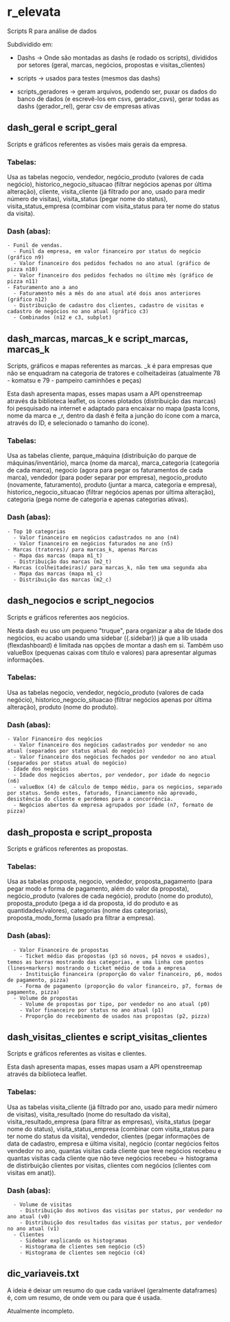 # r_elevata
Scripts R para análise de dados

Subdividido em:

* Dashs -> Onde são montadas as dashs (e rodado os scripts), divididos por setores (geral, marcas, negócios, propostas e visitas_clientes)

* scripts -> usados para testes (mesmos das dashs)

* scripts_geradores -> geram arquivos, podendo ser, puxar os dados do banco de dados (e escrevê-los em csvs, gerador_csvs), gerar todas as dashs (gerador_rel), gerar csv de empresas ativas

## dash_geral e script_geral
  Scripts e gráficos referentes as visões mais gerais da empresa.
  
  ### Tabelas:
  
  Usa as tabelas negocio, vendedor, negócio_produto (valores de cada negócio), historico_negocio_situacao (filtrar negócios apenas por última alteração), cliente, visita_cliente (já filtrado por ano, usado para medir número de visitas), visita_status (pegar nome do status), visita_status_empresa (combinar com visita_status para ter nome do status da visita).
  
  ### Dash (abas):
  
    - Funil de vendas.
      - Funil da empresa, em valor financeiro por status do negócio (gráfico n9)
      - Valor financeiro dos pedidos fechados no ano atual (gráfico de pizza n10)
      - Valor financeiro dos pedidos fechados no último mês (gráfico de pizza n11)
    - Faturamento ano a ano
      - Faturamento mês a mês do ano atual até dois anos anteriores (gráfico n12)
      - Distribuição de cadastro dos clientes, cadastro de visitas e cadastro de negócios no ano atual (gráfico c3)
      - Combinados (n12 e c3, subplot)
      
## dash_marcas, marcas_k e script_marcas, marcas_k
  
  Scripts, gráficos e mapas referentes as marcas. _k é para empresas que não se enquadram na categoria de tratores e colheitadeiras (atualmente 78 - komatsu e 79 - pampeiro caminhões e peças)
  
  Esta dash apresenta mapas, esses mapas usam a API openstreemap através da biblioteca leaflet, os ícones plotados (distribuição das marcas) foi pesquisado na internet e adaptado para encaixar no mapa (pasta Icons, nome da marca e _r, dentro da dash é feita a junção do ícone com a marca, através do ID, e selecionado o tamanho do ícone).
  
  ### Tabelas:
  
  Usa as tabelas cliente, parque_máquina (distribuição do parque de máquinas/inventário), marca (nome da marca), marca_categoria (categoria de cada marca), negocio (agora para pegar os faturamentos de cada marca), vendedor (para poder separar por empresa), negocio_produto (novamente, faturamento), produto (juntar a marca, categoria e empresa), historico_negocio_situacao (filtrar negócios apenas por última alteração), categoria (pega nome de categoria e apenas categorias ativas).
    
  ### Dash (abas):
  
    - Top 10 categorias
      - Valor financeiro em negócios cadastrados no ano (n4)
      - Valor financeiro em negócios faturados no ano (n5)
    - Marcas (tratores)/ para marcas_k, apenas Marcas
      - Mapa das marcas (mapa m1_t)
      - Distribuição das marcas (m2_t)
    - Marcas (colheitadeiras)/ para marcas_k, não tem uma segunda aba
      - Mapa das marcas (mapa m1_c)
      - Distribuição das marcas (m2_c)
      
## dash_negocios e script_negocios

  Scripts e gráficos referentes aos negócios.
  
  Nesta dash eu uso um pequeno "truque", para organizar a aba de Idade dos negócios, eu acabo usando uma sidebar ({.sidebar}) já que a lib usada (flexdashboard) é limitada nas opções de montar a dash em si. Também uso valueBox (pequenas caixas com título e valores) para apresentar algumas informações.
  
  ### Tabelas:
  
  Usa as tabelas negocio, vendedor, negócio_produto (valores de cada negócio), historico_negocio_situacao (filtrar negócios apenas por última alteração), produto (nome do produto).
  
  ### Dash (abas):
  
    - Valor Financeiro dos negócios
      - Valor financeiro dos negócios cadastrados por vendedor no ano atual (separados por status atual do negócio)
      - Valor financeiro dos negócios fechados por vendedor no ano atual (separados por status atual do negócio)
    - Idade dos negócios
      - Idade dos negócios abertos, por vendedor, por idade do negocio (n6)
      - valueBox (4) de cálculo de tempo médio, para os negócios, separado por status. Sendo estes, faturado, financiamento não aprovado, desistência do cliente e perdemos para a concorrência.
      - Negócios abertos da empresa agrupados por idade (n7, formato de pizza)

## dash_proposta e script_proposta

  Scripts e gráficos referentes as propostas.
  
  ### Tabelas:
    
  Usa as tabelas proposta, negocio, vendedor, proposta_pagamento (para pegar modo e forma de pagamento, além do valor da proposta), negócio_produto (valores de cada negócio), produto (nome do produto), proposta_produto (pega a id da proposta, id do produto e as quantidades/valores), categorias (nome das categorias), proposta_modo_forma (usado pra filtrar a empresa).
  ### Dash (abas):
      - Valor Financeiro de propostas
        - Ticket médio das propostas (p3 só novos, p4 novos e usados), temos as barras mostrando das categorias, e uma linha com pontos (lines+markers) mostrando o ticket médio de toda a empresa
        - Instituição financeira (proporção do valor financeiro, p6, modos de pagamento, pizza)
        - Forma de pagamento (proporção do valor financeiro, p7, formas de pagamento, pizza)
      - Volume de propostas
        - Volume de propostas por tipo, por vendedor no ano atual (p0)
        - Valor financeiro por status no ano atual (p1)
        - Proporção do recebimento de usados nas propostas (p2, pizza)

## dash_visitas_clientes e script_visitas_clientes

  Scripts e gráficos referentes as visitas e clientes.
  
  Esta dash apresenta mapas, esses mapas usam a API openstreemap através da biblioteca leaflet.
  
  ### Tabelas:
  Usa as tabelas visita_cliente (já filtrado por ano, usado para medir número de visitas), visita_resultado (nome do resultado da visita), visita_resultado_empresa (para filtrar as empresas), visita_status (pegar nome do status), visita_status_empresa (combinar com visita_status para ter nome do status da visita), vendedor, clientes (pegar informações de data de cadastro, empresa e última visita), negócio (contar negócios feitos vendedor no ano, quantas visitas cada cliente que teve negócios recebeu e quantas visitas cada cliente que não teve negócios recebeu -> histograma de distirbuição clientes por visitas, clientes com negócios (clientes com visitas em anat)).   
      
  ### Dash (abas):
      - Volume de visitas
        - Distribuição dos motivos das visitas por status, por vendedor no ano atual (v0)
        - Distribuição dos resultados das visitas por status, por vendedor no ano atual (v1)
      - Clientes
        - Sidebar explicando os histogramas
        - Histograma de clientes sem negócio (c5)
        - Histograma de clientes sem negócio (c4)

## dic_variaveis.txt

A ideia é deixar um resumo do que cada variável (geralmente dataframes) é, com um resumo, de onde vem ou para que é usada.

Atualmente incompleto.
